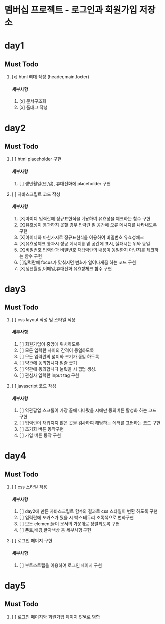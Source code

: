 # 멤버십 프로젝트 - 로그인과 회원가입 저장소

# day1
## Must Todo
1. [x] html 뼈대 작성 (header,main,footer)
    #### 세부사항
    1. [x] 문서구조화
    2. [x] 폼태그 작성
    
# day2
## Must Todo
1. [ ] html placeholder 구현
    #### 세부사항
    1. [ ] 생년월일(년,일), 휴대전화에 placeholder 구현
    

3. [ ] 자바스크립트 코드 작성
    #### 세부사항
    1. [X]아이디 입력란에 정규표현식을 이용하여 유효성을 체크하는 함수 구현 
    2. [X]유효성이 통과하지 못할 경우 입력란 밑 공간에 오류 메시지를 나타내도록 구현
    3. [X]아이디와 마찬가지로 정규표현식을 이용하여 비밀번호 유효성체크
    4. [X]유효성체크 통과시 성공 메시지를 밑 공간에 표시, 실패시는 위와 동일
    5. [X]비밀번호 입력란과 비밀번호 재입력란의 내용이 동일한지 아닌지를 체크하는 함수 구현
    6. [ ]입력란에 focus가 맞춰지면 변화가 일어나게끔 하는 코드 구현
    7. [X]생년월일,이메일,휴대전화 유효성체크 함수 구현
    
    
# day3
## Must Todo
1. [ ] css layout 작성 및 스타일 적용
    #### 세부사항
    1. [ ] 회원가입이 중앙에 위치하도록
    2. [ ] 모든 입력란 사이의 간격이 동일하도록
    3. [ ] 모든 입력란의 넓이와 크기가 동일 하도록
    4. [ ] 약관에 동의합니다 밑줄 긋기
    5. [ ] 약관에 동의합니다 눌렀을 시 팝업 생성.
    6. [ ] 관심사 입력란 input tag 구현
    
    
1. [ ] javascript 코드 작성
    #### 세부사항
    1. [ ] 약관팝업 스크롤이 가장 끝에 다다랐을 시에만 동의버튼 활성화 하는 코드 구현
    2. [ ] 입력란이 채워지지 않은 곳을 검사하여 해당하는 에러를 표현하는 코드 구현
    3. [ ] 초기화 버튼 동작구현
    4. [ ] 가입 버튼 동작 구현 


# day4
## Must Todo

1. [ ] css 스타일 적용
    #### 세부사항
    1. [ ] day2에 만든 자바스크립트 함수의 결과로 css 스타일이 변환 하도록 구현
    2. [ ] 입력란에 포커스가 됬을 시 박스 테두리 초록색으로 변화구현
    3. [ ] 모든 element들이 문서의 가운데로 정렬되도록 구현
    4. [ ] 폰트,배경,글자색상 등 세부사항 구현

2. [ ] 로그인 페이지 구현
    #### 세부사항
    1. [ ] 부트스트랩을 이용하여 로그인 페이지 구현

# day5
## Must Todo
1. [ ] 로그인 페이지와 회원가입 페이지 SPA로 병합

